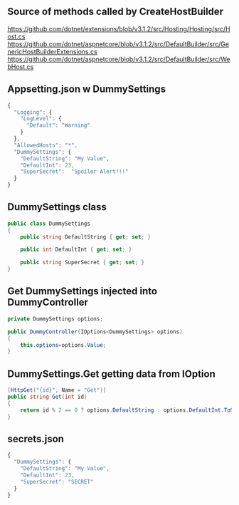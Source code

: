 ## Source of methods called by CreateHostBuilder
https://github.com/dotnet/extensions/blob/v3.1.2/src/Hosting/Hosting/src/Host.cs
https://github.com/dotnet/aspnetcore/blob/v3.1.2/src/DefaultBuilder/src/GenericHostBuilderExtensions.cs
https://github.com/dotnet/aspnetcore/blob/v3.1.2/src/DefaultBuilder/src/WebHost.cs

## Appsetting.json w DummySettings

```javascript
{
  "Logging": {
    "LogLevel": {
      "Default": "Warning"
    }
  },
  "AllowedHosts": "*",
  "DummySettings": {
    "DefaultString": "My Value",
    "DefaultInt": 23,
    "SuperSecret":  "Spoiler Alert!!!"
  }
}
```
## DummySettings class

```csharp
public class DummySettings
{
    public string DefaultString { get; set; }

    public int DefaultInt { get; set; }

    public string SuperSecret { get; set; }
}
```
## Get DummySettings injected into DummyController
```csharp
private DummySettings options;

public DummyController(IOptions<DummySettings> options)
{
    this.options=options.Value;
}
```

## DummySettings.Get getting data from IOption
```csharp
[HttpGet("{id}", Name = "Get")]
public string Get(int id)
{
    return id % 2 == 0 ? options.DefaultString : options.DefaultInt.ToString();
}
```


## secrets.json
```javascript
{
  "DummySettings": {
    "DefaultString": "My Value",
    "DefaultInt": 23,
    "SuperSecret": "SECRET"
  }
}
```
